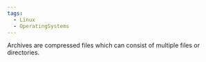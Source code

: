 ```yaml
---
tags:
  - Linux
  - OperatingSystems
---
```


Archives are compressed files which can consist of multiple files or directories.